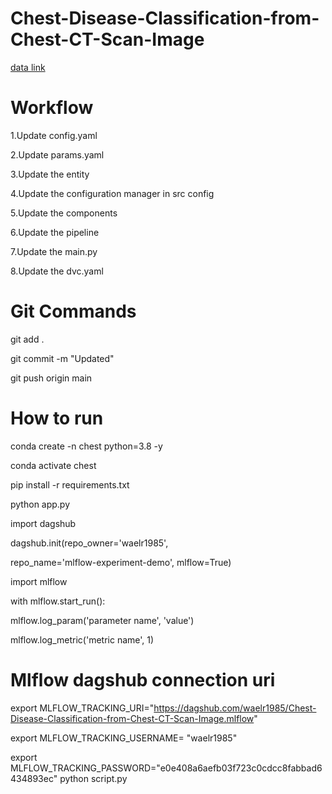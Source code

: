 # Chest-Disease-Classification-from-Chest-CT-Scan-Image
[data link](https://drive.google.com/file/d/1WY8X8l1PowuaDQLzZR2MrAk-LybCZMP7/view?usp=drive_link)

# Workflow

1.Update config.yaml

2.Update params.yaml

3.Update the entity

4.Update the configuration manager in src config

5.Update the components

6.Update the pipeline

7.Update the main.py

8.Update the dvc.yaml


# Git Commands
git add .

git commit -m "Updated"

git push origin main

# How to run

conda create -n chest python=3.8 -y

conda activate chest

pip install -r requirements.txt

python app.py


import dagshub

dagshub.init(repo_owner='waelr1985', 

repo_name='mlflow-experiment-demo', mlflow=True)

import mlflow

with mlflow.start_run():

  mlflow.log_param('parameter name', 'value')
  
  mlflow.log_metric('metric name', 1)

# Mlflow dagshub connection uri
export MLFLOW_TRACKING_URI="https://dagshub.com/waelr1985/Chest-Disease-Classification-from-Chest-CT-Scan-Image.mlflow"

export MLFLOW_TRACKING_USERNAME= "waelr1985"

export MLFLOW_TRACKING_PASSWORD="e0e408a6aefb03f723c0cdcc8fabbad6434893ec"
python script.py
